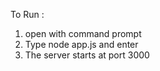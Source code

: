 To Run : 
1. open with command prompt
2. Type node app.js and enter
3. The server starts at port 3000